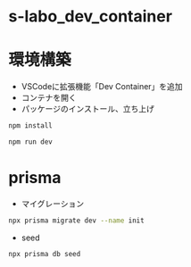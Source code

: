# s-labo_dev_container

# 環境構築
* VSCodeに拡張機能「Dev Container」を追加
* コンテナを開く
* パッケージのインストール、立ち上げ
```bash
npm install
```

```bash
npm run dev
```

# prisma
* マイグレーション
```bash
npx prisma migrate dev --name init
```

* seed
```bash
npx prisma db seed
```
